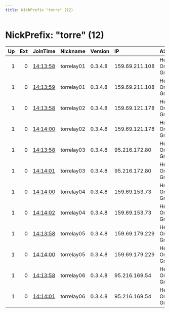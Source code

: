 ```yaml
---
title: NickPrefix "torre" (12)
---
```


# NickPrefix: "torre" (12)

|   Up |   Ext | JoinTime                                                                                            | Nickname   | Version   | IP             | AS                  | CC   |   ORp |   Dirp | OS    | Contact             |   eFamMembers |
|-----:|------:|:----------------------------------------------------------------------------------------------------|:-----------|:----------|:---------------|:--------------------|:-----|------:|-------:|:------|:--------------------|--------------:|
|    1 |     0 | [14:13:58](https://metrics.torproject.org/rs.html#details/8033A25DC60DD5A50F4DA1F9F3D59AAE52CCADF3) | torrelay01 | 0.3.4.8   | 159.69.211.108 | Hetzner Online GmbH | de   |  9000 |   9001 | Linux | contact@alium.rocks |            12 |
|    1 |     0 | [14:13:59](https://metrics.torproject.org/rs.html#details/60E4A2A8F02B75116BA6CA9E261C85E66B10EF9A) | torrelay01 | 0.3.4.8   | 159.69.211.108 | Hetzner Online GmbH | de   |  9100 |   9101 | Linux | contact@alium.rocks |            12 |
|    1 |     0 | [14:13:58](https://metrics.torproject.org/rs.html#details/D4FAA0CEB9BCBA0E148F954646FC06954F6EB1C3) | torrelay02 | 0.3.4.8   | 159.69.121.178 | Hetzner Online GmbH | de   |  9000 |   9001 | Linux | contact@alium.rocks |            12 |
|    1 |     0 | [14:14:00](https://metrics.torproject.org/rs.html#details/EEF238B8573FD526BB5DABD974BFC3639C2CECBA) | torrelay02 | 0.3.4.8   | 159.69.121.178 | Hetzner Online GmbH | de   |  9100 |   9101 | Linux | contact@alium.rocks |            12 |
|    1 |     0 | [14:13:58](https://metrics.torproject.org/rs.html#details/38682E136AAFAD2C4FC797625AC2C2857888BDD0) | torrelay03 | 0.3.4.8   | 95.216.172.80  | Hetzner Online GmbH | fi   |  9000 |   9001 | Linux | contact@alium.rocks |            12 |
|    1 |     0 | [14:14:01](https://metrics.torproject.org/rs.html#details/3EFF27682FCAF61CFE39333730DCD16C912835F7) | torrelay03 | 0.3.4.8   | 95.216.172.80  | Hetzner Online GmbH | fi   |  9100 |   9101 | Linux | contact@alium.rocks |            12 |
|    1 |     0 | [14:14:00](https://metrics.torproject.org/rs.html#details/007FD908E9CFCF59E64FBA42B7571D2CF401BC5D) | torrelay04 | 0.3.4.8   | 159.69.153.73  | Hetzner Online GmbH | de   |  9000 |   9001 | Linux | contact@alium.rocks |            12 |
|    1 |     0 | [14:14:02](https://metrics.torproject.org/rs.html#details/632B54039CD5CCE602AC017F5680B503FB435F81) | torrelay04 | 0.3.4.8   | 159.69.153.73  | Hetzner Online GmbH | de   |  9100 |   9101 | Linux | contact@alium.rocks |            12 |
|    1 |     0 | [14:13:58](https://metrics.torproject.org/rs.html#details/597A861424CD4D34B570AAF8A013B671B1CFC6A7) | torrelay05 | 0.3.4.8   | 159.69.179.229 | Hetzner Online GmbH | de   |  9000 |   9001 | Linux | contact@alium.rocks |            12 |
|    1 |     0 | [14:14:00](https://metrics.torproject.org/rs.html#details/2968DA77E825BAC9BE1B07464744C9B7C9952472) | torrelay05 | 0.3.4.8   | 159.69.179.229 | Hetzner Online GmbH | de   |  9100 |   9101 | Linux | contact@alium.rocks |            12 |
|    1 |     0 | [14:13:58](https://metrics.torproject.org/rs.html#details/9C30BDF420D61A4EB521BF3AA09E27CB620EDA3D) | torrelay06 | 0.3.4.8   | 95.216.169.54  | Hetzner Online GmbH | fi   |  9000 |   9001 | Linux | contact@alium.rocks |            12 |
|    1 |     0 | [14:14:01](https://metrics.torproject.org/rs.html#details/0E38206E8D6FE639FC3D112D0DB16EC90F0A6C67) | torrelay06 | 0.3.4.8   | 95.216.169.54  | Hetzner Online GmbH | fi   |  9100 |   9101 | Linux | contact@alium.rocks |            12 |
